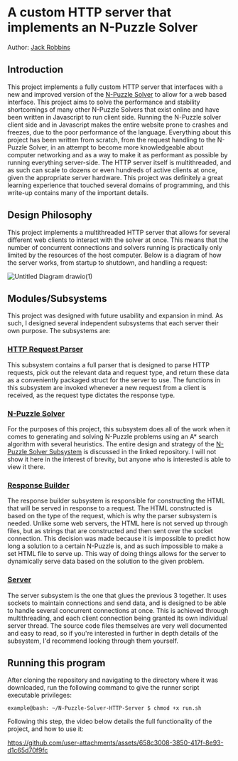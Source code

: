 # A custom HTTP server that implements an N-Puzzle Solver
Author: [Jack Robbins](https://www.github.com/jackr276)

## Introduction
This project implements a fully custom HTTP server that interfaces with a new and improved version of the [N-Puzzle Solver](https://github.com/jackr276/N-Puzzle-Solver) to allow for a web based interface. This project aims to solve the performance and stability shortcomings of many other N-Puzzle Solvers that exist online and have been written in Javascript to run client side. Running the N-Puzzle solver client side and in Javascript makes the entire website prone to crashes and freezes, due to the poor performance of the language. Everything about this project has been written from scratch, from the request handling to the N-Puzzle Solver, in an attempt to become more knowledgeable about computer networking and as a way to make it as performant as possible by running everything server-side. The HTTP server itself is multithreaded, and as such can scale to dozens or even hundreds of active clients at once, given the appropriate server hardware. This project was definitely a great learning experience that touched several domains of programming, and this write-up contains many of the important details.

## Design Philosophy
This project implements a multithreaded HTTP server that allows for several different web clients to interact with the solver at once. This means that the number of concurrent connections and solvers running is practically only limited by the resources of the host computer. Below is a diagram of how the server works, from startup to shutdown, and handling a request:    

![Untitled Diagram drawio(1)](https://github.com/user-attachments/assets/90e05cde-bcb8-4110-aab4-8a9a22e89c06)


## Modules/Subsystems
This project was designed with future usability and expansion in mind. As such, I designed several independent subsystems that each server their own purpose. The subsystems are:
### [HTTP Request Parser](https://github.com/jackr276/N-Puzzle-Solver-HTTP-Server/tree/main/src/server/http_parser)
This subsystem contains a full parser that is designed to parse HTTP requests, pick out the relevant data and request type, and return these data as a conveniently packaged struct for the server to use. The functions in this subsystem are invoked whenever a new request from a client is received, as the request type dictates the response type.

### [N-Puzzle Solver](https://github.com/jackr276/N-Puzzle-Solver-HTTP-Server/tree/main/src/server/npuzzle)
For the purposes of this project, this subsystem does all of the work when it comes to generating and solving N-Puzzle problems using an A* search algorithm with several heuristics. The entire design and strategy of the [N-Puzzle Solver Subsystem](https://github.com/jackr276/N-Puzzle-Solver) is discussed in the linked repository. I will not show it here in the interest of brevity, but anyone who is interested is able to view it there. 

### [Response Builder](https://github.com/jackr276/N-Puzzle-Solver-HTTP-Server/tree/main/src/server/response_builder)
The response builder subsystem is responsible for constructing the HTML that will be served in response to a request. The HTML constructed is based on the type of the request, which is why the parser subsystem is needed. Unlike some web servers, the HTML here is not served up through files, but as strings that are constructed and then sent over the socket connection. This decision was made because it is impossible to predict how long a solution to a certain N-Puzzle is, and as such impossible to make a set HTML file to serve up. This way of doing things allows for the server to dynamically serve data based on the solution to the given problem.

### [Server](https://github.com/jackr276/N-Puzzle-Solver-HTTP-Server/tree/main/src/server/remote_server)
The server subsystem is the one that glues the previous 3 together. It uses sockets to maintain connections and send data, and is designed to be able to handle several concurrent connections at once. This is achieved through multithreading, and each client connection being granted its own individual server thread. The source code files themselves are very well documented and easy to read, so if you're interested in further in depth details of the subsystem, I'd recommend looking through them yourself.

## Running this program
After cloning the repository and navigating to the directory where it was downloaded, run the following command to give the runner script executable privileges:
```console
example@bash: ~/N-Puzzle-Solver-HTTP-Server $ chmod +x run.sh
```
Following this step, the video below details the full functionality of the project, and how to use it:   

https://github.com/user-attachments/assets/658c3008-3850-417f-8e93-d1c65d70f9fc

